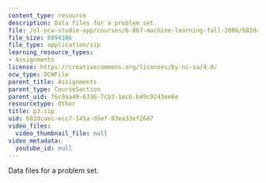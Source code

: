 ```yaml
---
content_type: resource
description: Data files for a problem set.
file: /ol-ocw-studio-app/courses/6-867-machine-learning-fall-2006/682dcaececc7145ad5ef03ea33ef2687_p3.zip
file_size: 8894106
file_type: application/zip
learning_resource_types:
- Assignments
license: https://creativecommons.org/licenses/by-nc-sa/4.0/
ocw_type: OCWFile
parent_title: Assignments
parent_type: CourseSection
parent_uid: f6c0aa49-6336-7cb3-1ecb-b49c9243ee6e
resourcetype: Other
title: p3.zip
uid: 682dcaec-ecc7-145a-d5ef-03ea33ef2687
video_files:
  video_thumbnail_file: null
video_metadata:
  youtube_id: null
---
```

Data files for a problem set.